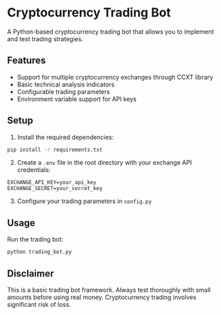 # Cryptocurrency Trading Bot

A Python-based cryptocurrency trading bot that allows you to implement and test trading strategies.

## Features

- Support for multiple cryptocurrency exchanges through CCXT library
- Basic technical analysis indicators
- Configurable trading parameters
- Environment variable support for API keys

## Setup

1. Install the required dependencies:
```bash
pip install -r requirements.txt
```

2. Create a `.env` file in the root directory with your exchange API credentials:
```
EXCHANGE_API_KEY=your_api_key
EXCHANGE_SECRET=your_secret_key
```

3. Configure your trading parameters in `config.py`

## Usage

Run the trading bot:
```bash
python trading_bot.py
```

## Disclaimer

This is a basic trading bot framework. Always test thoroughly with small amounts before using real money. Cryptocurrency trading involves significant risk of loss. 